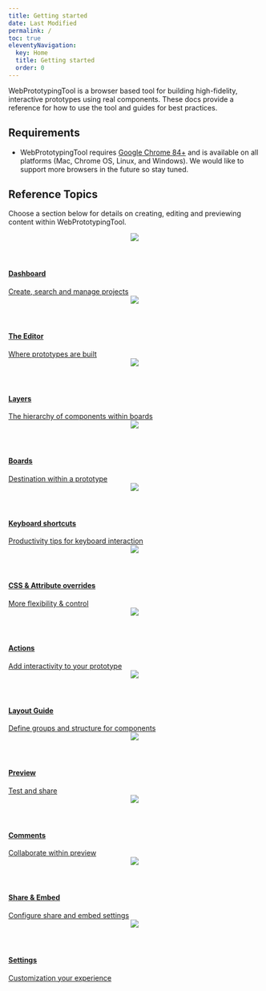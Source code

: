 ```yaml
---
title: Getting started
date: Last Modified
permalink: /
toc: true
eleventyNavigation:
  key: Home
  title: Getting started
  order: 0
---
```


WebPrototypingTool is a browser based tool for building high-fidelity, interactive prototypes using real components. These docs provide a reference for how to use the tool and guides for best practices.

<!-- TODO: Talk about and link to recipes, and guides upfront  -->

## Requirements

- WebPrototypingTool requires [Google Chrome 84+](https://www.google.com/chrome/) and is available on all platforms (Mac, Chrome OS, Linux, and Windows). We would like to support more browsers in the future so stay tuned.

## Reference Topics

Choose a section below for details on creating, editing and previewing content within WebPrototypingTool.

<div style="width:1000px"></div>

<div class="grid-container">
  <a href="{{'/basics/dashboard' | url}}">
    <header>
      <img src="{{'/static/img/basics/grid-dashboard.png' | url}}"/>
    </header>
    <footer class="grid-footer">
    <h4>Dashboard</h4>
    <span>Create, search and manage projects</span>
    </footer>
  </a>

  <a href="{{'/basics/editor' | url}}">
    <header>
      <img src="{{'/static/img/basics/grid-editor.png' | url}}"/>
    </header>
    <footer class="grid-footer">
    <h4>The Editor</h4>
    <span>Where prototypes are built</span>
    </footer>
  </a>

  <a href="{{'/basics/layers' | url}}">
    <header>
      <img src="{{'/static/img/basics/grid-layers.png' | url}}"/>
    </header>
    <footer class="grid-footer">
    <h4>Layers</h4>
    <span>The hierarchy of components within boards</span>
    </footer>
  </a>

  <a href="{{'/basics/boards' | url}}">
    <header>
      <img src="{{'/static/img/basics/grid-boards.png' | url}}"/>
    </header>
    <footer class="grid-footer">
    <h4>Boards</h4>
    <span>Destination within a prototype</span>
    </footer>
  </a>

  <a href="{{'/basics/shortcuts' | url}}">
    <header>
      <img src="{{'/static/img/basics/grid-shortcuts.png' | url}}"/>
    </header>
    <footer class="grid-footer">
    <h4>Keyboard shortcuts</h4>
    <span>Productivity tips for keyboard interaction</span>
    </footer>
  </a>

  <a href="{{'/beyond-the-basics/component-overrides/' | url}}">
    <header>
      <img src="{{'/static/img/beyond/beyond-overrides.png' | url}}"/>
    </header>
    <footer class="grid-footer">
    <h4>CSS & Attribute overrides</h4>
    <span>More flexibility & control</span>
    </footer>
  </a>

  <a href="{{'/actions/' | url}}">
    <header>
      <img src="{{'/static/img/basics/grid-actions.png' | url}}"/>
    </header>
    <footer class="grid-footer">
    <h4>Actions</h4>
    <span>Add interactivity to your prototype</span>
    </footer>
  </a>

  <a href="{{'/guide/layout/' | url}}">
    <header>
      <img src="{{'/static/img/basics/grid-layout.png' | url}}"/>
    </header>
    <footer class="grid-footer">
    <h4>Layout Guide</h4>
    <span>Define groups and structure for components</span>
    </footer>
  </a>

  <a href="{{'/basics/preview' | url}}">
    <header>
      <img src="{{'/static/img/basics/grid-preview.png' | url}}"/>
    </header>
    <footer class="grid-footer">
    <h4>Preview</h4>
    <span>Test and share</span>
    </footer>
  </a>

  <a href="{{'/basics/comments' | url}}">
     <header>
      <img src="{{'/static/img/basics/grid-comment.png' | url}}"/>
    </header>
    <footer class="grid-footer">
      <h4>Comments</h4>
      <span>Collaborate within preview</span>
    </footer>
  </a>

  <a href="{{'/basics/sharing-embed' | url}}">
    <header>
      <img src="{{'/static/img/basics/grid-share.png' | url}}"/>
    </header>
    <footer class="grid-footer">
      <h4>Share & Embed</h4>
      <span>Configure share and embed settings</span>
    </footer>
  </a>

  <a href="{{'/beyond-the-basics/settings/' | url}}">
    <header>
      <img src="{{'/static/img/beyond/beyond-settings.png' | url}}"/>
    </header>
    <footer class="grid-footer">
      <h4>Settings</h4>
      <span>Customization your experience</span>
    </footer>
  </a>
  
</div>
